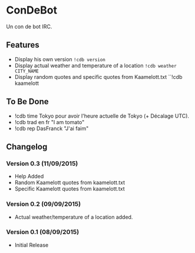 # ConDeBot
Un con de bot IRC.

## Features
* Display his own version 
  ``!cdb version``
* Display actual weather and temperature of a location 
  ``!cdb weather CITY_NAME``
* Display random quotes and specific quotes from Kaamelott.txt ``!cdb kaamelott

## To Be Done
* !cdb time Tokyo pour avoir l'heure actuelle de Tokyo (+ Décalage UTC).
* !cdb trad en fr "I am tomato"
* !cdb rep DasFranck "J'ai faim"

## Changelog
### Version 0.3 (11/09/2015)
* Help Added
* Random Kaamelott quotes from kaamelott.txt
* Specific Kaamelott quotes from kaamelott.txt

### Version 0.2 (09/09/2015)
* Actual weather/temperature of a location added.

### Version 0.1 (08/09/2015)
* Initial Release
